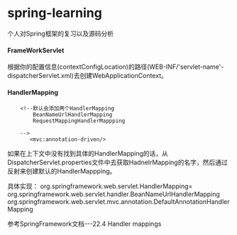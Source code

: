 # spring-learning
个人对Spring框架的复习以及源码分析


#### FrameWorkServlet
根据你的配置信息(contextConfigLocation)的路径(WEB-INF/'servlet-name'-dispatcherServlet.xml)去创建WebApplicationContext。


#### HandlerMapping
```
    <!--默认会添加两个HandlerMapping
        BeanNameUrlHandlerMapping
        RequestMappingHandlerMappping
        
    -->
       <mvc:annotation-driven/>
```
如果在上下文中没有找到具体的HandlerMapping的话，从DispatcherServlet.properties文件中去获取HadnelrMapping的名字，然后通过反射来创建默认的HandlerMappping。

具体实现：
org.springframework.web.servlet.HandlerMapping=
org.springframework.web.servlet.handler.BeanNameUrlHandlerMapping
org.springframework.web.servlet.mvc.annotation.DefaultAnnotationHandlerMapping

参考SpringFramework文档---22.4 Handler mappings
